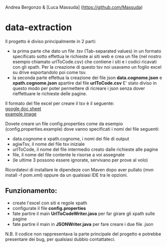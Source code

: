 Andrea Bergonzo & [Luca Massuda] (https://github.com/Massuda)
# data-extraction
Il progetto è diviso principalmente in 2 parti:
- la prima parte che dato un file .tsv (Tab-separated values) in un formato specificato sotto effettua le richieste ai siti web e crea un file (nel nostro esempio chiamato urlToCode.csv) che contiene i siti e i codici ricavati con gli xpath.
Per la creazione di questo tsv noi usavamo un foglio excel su drive esportandolo poi come tsv.
- la seconda parte effettua la creazione dei file json **data.cognome.json** e **xpath.cognome.json** apartire dal file **urlToCode.csv**
E' stato diviso in questo modo per poter permettere di ricreare i json senza dover rieffettuare le richieste delle pagine. 

Il formato del file excel per creare il tsv è il seguente:  
[google doc sheet](https://docs.google.com/spreadsheets/d/17Auedavi5VWnPfuGmY6VP_6a2-MfN7Buj_rwKoqylGQ/pubhtml)  
[example image](http://imgur.com/a/HIBaF)

Dovete creare un file config.properties come da esempio (config.properties.example) dove vanno specificati i nomi dei file seguenti:
- data.cognome e xpath.cognome, i nomi dei file di output
- agiwTsv, il nome del file tsv iniziale
- urlToCode, il nome del file intermedio creato dalle richieste alle pagine
- file, il nome del file contente le risorse a voi assegnate
- (le ultime 3 possono essere ignorate, servivano per prove al volo)

Ricordatevi di installare le dipendeze con Maven dopo aver pullato (mvn install -f pom.xml) oppure da un qualsiasi IDE tra le opzioni.

## Funzionamento:
- create l'excel con siti e regole xpath
- configurate il file **config.properties**
- fate partire il main **UrlToCodeWriter.java** per far girare gli xpath sulle pagine
- fate partire il main in **JSONWriter.java** per fare creare i due file .json

N.B. Il codice non rappresentava la parte principale del progetto e potrebbe presentare dei bug, per qualsiasi dubbio contattateci.